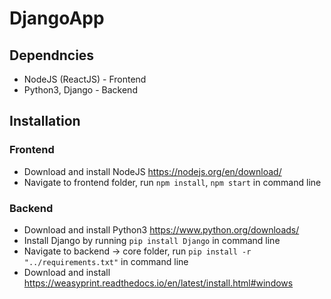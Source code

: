 # DjangoApp

## Dependncies
* NodeJS (ReactJS) - Frontend
* Python3, Django - Backend

## Installation
### Frontend
* Download and install NodeJS https://nodejs.org/en/download/
* Navigate to frontend folder, run `npm install`, `npm start` in command line
### Backend
* Download and install Python3 https://www.python.org/downloads/
* Install Django by running `pip install Django` in command line
* Navigate to backend -> core folder, run `pip install -r "../requirements.txt"` in command line
* Download and install https://weasyprint.readthedocs.io/en/latest/install.html#windows
